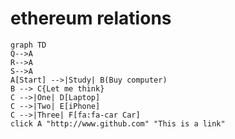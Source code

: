 # ethereum relations

```mermaid
graph TD
Q-->A
R-->A
S-->A
A[Start] -->|Study| B(Buy computer)
B --> C{Let me think}
C -->|One| D[Laptop]
C -->|Two| E[iPhone]
C -->|Three| F[fa:fa-car Car]
click A "http://www.github.com" "This is a link"
```
